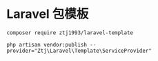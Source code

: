 # Laravel 包模板

```
composer require ztj1993/laravel-template

php artisan vendor:publish --provider="Ztj\Laravel\Template\ServiceProvider"
```
